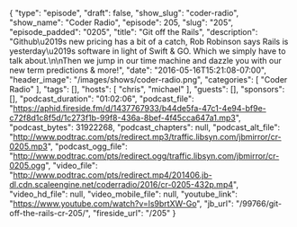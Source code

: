 {
  "type": "episode",
  "draft": false,
  "show_slug": "coder-radio",
  "show_name": "Coder Radio",
  "episode": 205,
  "slug": "205",
  "episode_padded": "0205",
  "title": "Git off the Rails",
  "description": "Github\u2019s new pricing has a bit of a catch, Rob Robinson says Rails is yesterday\u2019s software in light of Swift & GO. Which we simply have to talk about.\n\nThen we jump in our time machine and dazzle you with our new term predictions & more!",
  "date": "2016-05-16T15:21:08-07:00",
  "header_image": "/images/shows/coder-radio.png",
  "categories": [
    "Coder Radio"
  ],
  "tags": [],
  "hosts": [
    "chris",
    "michael"
  ],
  "guests": [],
  "sponsors": [],
  "podcast_duration": "01:02:06",
  "podcast_file": "https://aphid.fireside.fm/d/1437767933/b44de5fa-47c1-4e94-bf9e-c72f8d1c8f5d/1c273f1b-99f8-436a-8bef-4f45cca647a1.mp3",
  "podcast_bytes": 31922268,
  "podcast_chapters": null,
  "podcast_alt_file": "http://www.podtrac.com/pts/redirect.mp3/traffic.libsyn.com/jbmirror/cr-0205.mp3",
  "podcast_ogg_file": "http://www.podtrac.com/pts/redirect.ogg/traffic.libsyn.com/jbmirror/cr-0205.ogg",
  "video_file": "http://www.podtrac.com/pts/redirect.mp4/201406.jb-dl.cdn.scaleengine.net/coderradio/2016/cr-0205-432p.mp4",
  "video_hd_file": null,
  "video_mobile_file": null,
  "youtube_link": "https://www.youtube.com/watch?v=ls9brtXW-Go",
  "jb_url": "/99766/git-off-the-rails-cr-205/",
  "fireside_url": "/205"
}

